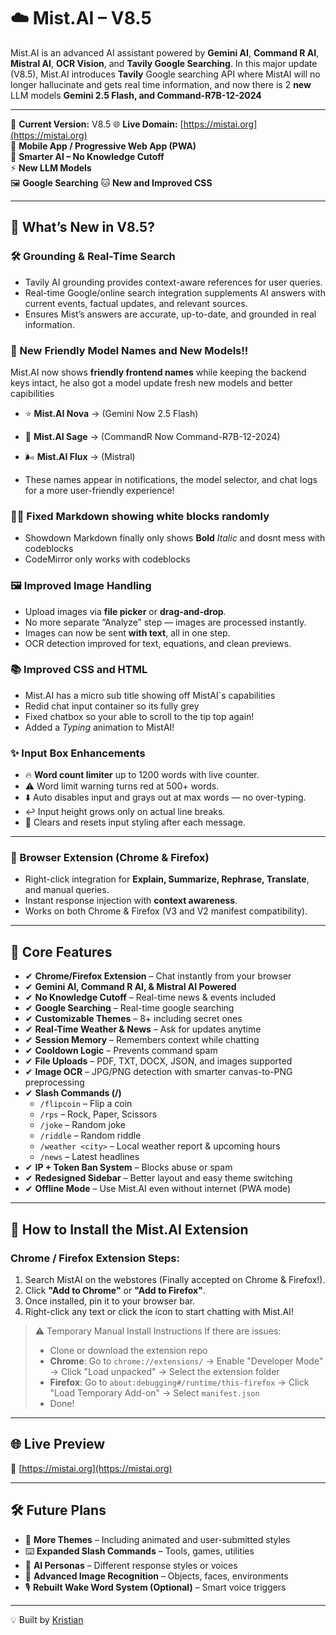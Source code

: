 # ☁️ Mist.AI – V8.5

Mist.AI is an advanced AI assistant powered by **Gemini AI**, **Command R AI**, **Mistral AI**, **OCR Vision**, and **Tavily Google Searching**. In this major update (V8.5), Mist.AI introduces **Tavily** Google searching API where MistAI will no longer hallucinate and gets real time information, and now there is 2 **new** LLM models **Gemini 2.5 Flash, and Command-R7B-12-2024** 

---

🚀 **Current Version:** V8.5 
🌐 **Live Domain:** [https://mistai.org](https://mistai.org)  
📱 **Mobile App / Progressive Web App (PWA)**  
🧠 **Smarter AI – No Knowledge Cutoff**  
⚡ **New LLM Models**  
🖼️ **Google Searching**
🐱 **New and Improved CSS**  

---

## 🚀 What’s New in V8.5?

### 🛠️ Grounding & Real-Time Search
- Tavily AI grounding provides context-aware references for user queries. 
- Real-time Google/online search integration supplements AI answers with current events, factual updates, and relevant sources.
- Ensures Mist’s answers are accurate, up-to-date, and grounded in real information.

### 🤖 New Friendly Model Names and New Models!!
Mist.AI now shows **friendly frontend names** while keeping the backend keys intact, he also got a model update fresh new models and better capibilities 

- ⭐ **Mist.AI Nova** → (Gemini Now 2.5 Flash)
- 🤖 **Mist.AI Sage** → (CommandR Now Command-R7B-12-2024)
- 🌬️ **Mist.AI Flux** → (Mistral)  

- These names appear in notifications, the model selector, and chat logs for a more user-friendly experience!

### 🧑‍💻 Fixed Markdown showing white blocks randomly
- Showdown Markdown finally only shows **Bold** *Italic* and dosnt mess with codeblocks
- CodeMirror only works with codeblocks

### 🖼️ Improved Image Handling
- Upload images via **file picker** or **drag-and-drop**.  
- No more separate “Analyze” step — images are processed instantly.  
- Images can now be sent **with text**, all in one step.  
- OCR detection improved for text, equations, and clean previews.  

### 📚 Improved CSS and HTML
- Mist.AI has a micro sub title showing off MistAI`s capabilities
- Redid chat input container so its fully grey
- Fixed chatbox so your able to scroll to the tip top again!
- Added a *Typing* animation to MistAI! 

### ✨ Input Box Enhancements
- 🔥 **Word count limiter** up to 1200 words with live counter.  
- ⚠️ Word limit warning turns red at 500+ words.  
- ⬇️ Auto disables input and grays out at max words — no over-typing.  
- ↩️ Input height grows only on actual line breaks.  
- 🧹 Clears and resets input styling after each message.  

---

### 🧩 Browser Extension (Chrome & Firefox)
- Right-click integration for **Explain, Summarize, Rephrase, Translate**, and manual queries.  
- Instant response injection with **context awareness**.  
- Works on both Chrome & Firefox (V3 and V2 manifest compatibility).  

---

## 📌 Core Features 
- ✔ **Chrome/Firefox Extension** – Chat instantly from your browser  
- ✔ **Gemini AI, Command R AI, & Mistral AI Powered**  
- ✔ **No Knowledge Cutoff** – Real-time news & events included  
- ✔ **Google Searching** – Real-time google searching  
- ✔ **Customizable Themes** – 8+ including secret ones  
- ✔ **Real-Time Weather & News** – Ask for updates anytime  
- ✔ **Session Memory** – Remembers context while chatting  
- ✔ **Cooldown Logic** – Prevents command spam  
- ✔ **File Uploads** – PDF, TXT, DOCX, JSON, and images supported  
- ✔ **Image OCR** – JPG/PNG detection with smarter canvas-to-PNG preprocessing  
- ✔ **Slash Commands (/)**  
  - `/flipcoin` – Flip a coin  
  - `/rps` – Rock, Paper, Scissors  
  - `/joke` – Random joke  
  - `/riddle` – Random riddle  
  - `/weather <city>` – Local weather report & upcoming hours  
  - `/news` – Latest headlines  
- ✔ **IP + Token Ban System** – Blocks abuse or spam  
- ✔ **Redesigned Sidebar** – Better layout and easy theme switching  
- ✔ **Offline Mode** – Use Mist.AI even without internet (PWA mode)  

---

## 🧩 How to Install the Mist.AI Extension

### Chrome / Firefox Extension Steps:
1. Search MistAI on the webstores (Finally accepted on Chrome & Firefox!).  
2. Click **"Add to Chrome"** or **"Add to Firefox"**.  
3. Once installed, pin it to your browser bar.  
4. Right-click any text or click the icon to start chatting with Mist.AI!  

> ⚠️ Temporary Manual Install Instructions If there are issues:  
> - Clone or download the extension repo  
> - **Chrome**: Go to `chrome://extensions/` → Enable "Developer Mode" → Click "Load unpacked" → Select the extension folder  
> - **Firefox**: Go to `about:debugging#/runtime/this-firefox` → Click "Load Temporary Add-on" → Select `manifest.json`  
> - Done!  

---

## 🌐 Live Preview  
🔗 [https://mistai.org](https://mistai.org)  

---

## 🛠️ Future Plans
- 🎨 **More Themes** – Including animated and user-submitted styles  
- ⌨️ **Expanded Slash Commands** – Tools, games, utilities  
- 🧠 **AI Personas** – Different response styles or voices  
- 📸 **Advanced Image Recognition** – Objects, faces, environments  
- 🎙️ **Rebuilt Wake Word System (Optional)** – Smart voice triggers  

---

💡 Built by [Kristian](https://builtbykristian.netlify.app)
